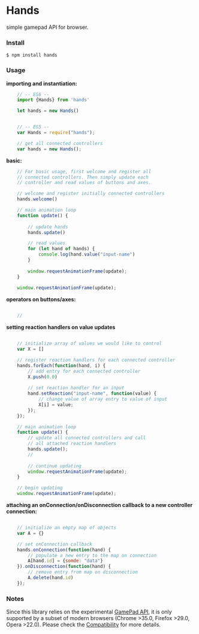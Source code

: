# Hands
simple gamepad API for browser.

### Install
```shell
$ npm install hands
```
### Usage

**importing and instantiation:**
```javascript
	// -- ES6 --
	import {Hands} from 'hands'

	let hands = new Hands()


	// -- ES5 -- 
	var Hands = require("hands");

	// get all connected controllers
	var hands = new Hands();
```

**basic:**
```javascript
	// For basic usage, first welcome and register all
	// connected controllers. Then simply update each
	// controller and read values of buttons and axes.

	// welcome and register initially connected controllers
	hands.welcome()

	// main animation loop
	function update() {
	
		// update hands
		hands.update()

		// read values
		for (let hand of hands) {
			console.log(hand.value("input-name")
		}
		
		window.requestAnimationFrame(update);
	}
		
	window.requestAnimationFrame(update);
```

**operators on buttons/axes:**
```javascript

	//
```

**setting reaction handlers on value updates**
```javascript

	// initialize array of values we would like to control
	var X = []

	// register reaction handlers for each connected controller
	hands.forEach(function(hand, i) {
		// add entry for each connected controller
		X.push(0.0)
		
		// set reaction handler for an input
		hand.setReaction("input-name", function(value) {
			// change value of array entry to value of input
			X[i] = value;
		});
	});

	// main animation loop
	function update() {
		// update all connected controllers and call
		// all attached reaction handlers
		hands.update();
		// 
	
		// continue updating
		window.requestAnimationFrame(update);
	}

	// begin updating
	window.requestAnimationFrame(update);
```

**attaching an onConnection/onDisconnection callback to a new controller connection:**
```javascript

	// initialize an empty map of objects
	var A = {}

	// set onConnection callback
	hands.onConnection(function(hand) {
		// populate a new entry to the map on connection
		A[hand.id] = {somde: "data"}
	}).onDisconnection(function(hand) {
		// remove entry from map on disconnection
		A.delete(hand.id)
	});
```

### Notes
Since this library relies on the experimental [GamePad API](https://developer.mozilla.org/en-US/docs/Web/API/Gamepad_API),
it is only supported by a subset of modern browsers (Chrome >35.0, Firefox >29.0, Opera >22.0). Please check the
[Compatibility](https://developer.mozilla.org/en-US/docs/Web/API/Gamepad#Browser_compatibility) for more details. 
